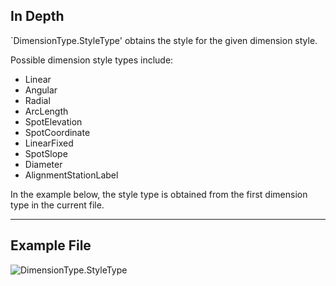 ## In Depth
`DimensionType.StyleType' obtains the style for the given dimension style.

Possible dimension style types include:
- Linear
- Angular
- Radial
- ArcLength
- SpotElevation
- SpotCoordinate
- LinearFixed
- SpotSlope
- Diameter
- AlignmentStationLabel

In the example below, the style type is obtained from the first dimension type in the current file.
___
## Example File

![DimensionType.StyleType](./Revit.Elements.DimensionType.StyleType_img.jpg)
